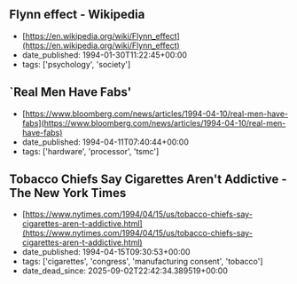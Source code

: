  ## Flynn effect - Wikipedia
 - [https://en.wikipedia.org/wiki/Flynn_effect](https://en.wikipedia.org/wiki/Flynn_effect)
 - date_published: 1994-01-30T11:22:45+00:00
 - tags: ['psychology', 'society']

 ## `Real Men Have Fabs'
 - [https://www.bloomberg.com/news/articles/1994-04-10/real-men-have-fabs](https://www.bloomberg.com/news/articles/1994-04-10/real-men-have-fabs)
 - date_published: 1994-04-11T07:40:44+00:00
 - tags: ['hardware', 'processor', 'tsmc']

 ## Tobacco Chiefs Say Cigarettes Aren't Addictive - The New York Times
 - [https://www.nytimes.com/1994/04/15/us/tobacco-chiefs-say-cigarettes-aren-t-addictive.html](https://www.nytimes.com/1994/04/15/us/tobacco-chiefs-say-cigarettes-aren-t-addictive.html)
 - date_published: 1994-04-15T09:30:53+00:00
 - tags: ['cigarettes', 'congress', 'manufacturing consent', 'tobacco']
 - date_dead_since: 2025-09-02T22:42:34.389519+00:00

